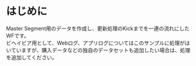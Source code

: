 # はじめに  
Master Segment用のデータを作成し、更新処理のKickまでを一連の流れにしたWFです。  
ビヘイビア用として、Webログ、アプリログについてはこのサンプルに処理がはいていますが、購入データなどの独自のデータセットも追加したい場合は、処理を追加してください。